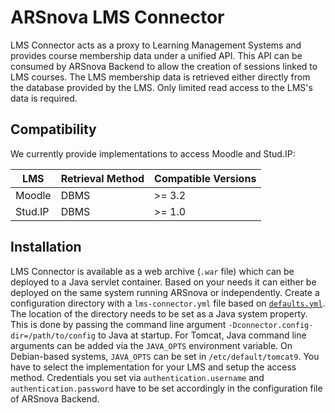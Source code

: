 # ARSnova LMS Connector

LMS Connector acts as a proxy to Learning Management Systems and provides course membership data under a unified API.
This API can be consumed by ARSnova Backend to allow the creation of sessions linked to LMS courses.
The LMS membership data is retrieved either directly from the database provided by the LMS.
Only limited read access to the LMS's data is required.

## Compatibility

We currently provide implementations to access Moodle and Stud.IP:

| LMS     | Retrieval Method   | Compatible Versions |
|---------|--------------------|---------------------|
| Moodle  | DBMS               | >= 3.2              |
| Stud.IP | DBMS               | >= 1.0              |

## Installation

LMS Connector is available as a web archive (`.war` file) which can be deployed to a Java servlet container.
Based on your needs it can either be deployed on the same system running ARSnova or independently.
Create a configuration directory with a `lms-connector.yml` file based on
[`defaults.yml`](connector-service/src/main/resources/config/defaults.yml).
The location of the directory needs to be set as a Java system property.
This is done by passing the command line argument `-Dconnector.config-dir=/path/to/config` to Java at startup.
For Tomcat, Java command line arguments can be added via the `JAVA_OPTS` environment variable.
On Debian-based systems, `JAVA_OPTS` can be set in `/etc/default/tomcat9`.
You have to select the implementation for your LMS and setup the access method.
Credentials you set via `authentication.username` and `authentication.password` have to be set accordingly in the configuration file of ARSnova Backend.

